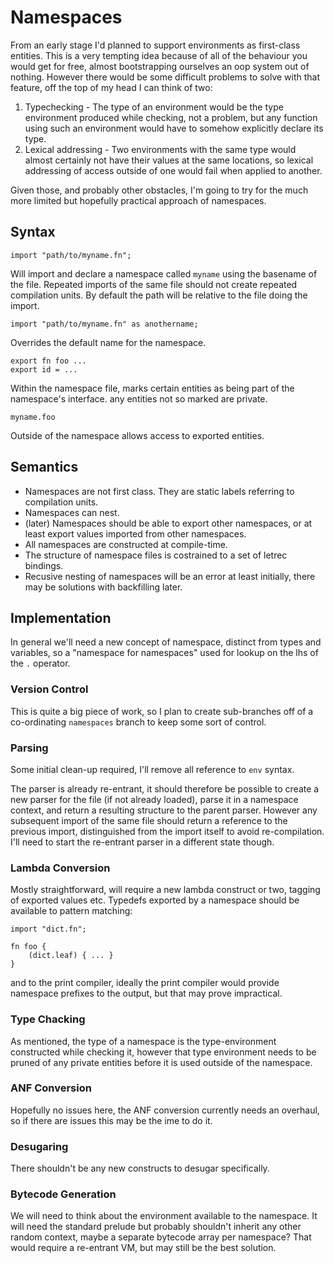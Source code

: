 # Namespaces

From an early stage I'd planned to support environments as first-class
entities. This is a very tempting idea because of all of the behaviour
you would get for free, almost bootstrapping ourselves an oop system out
of nothing. However there would be some difficult problems to solve with
that feature, off the top of my head I can think of two:

1. Typechecking - The type of an environment would be the type environment
   produced while checking, not a problem, but any function using such an
   environment would have to somehow explicitly declare its type.
2. Lexical addressing - Two environments with the same type would almost
   certainly not have their values at the same locations, so lexical
   addressing of access outside of one would fail when applied to another.

Given those, and probably other obstacles, I'm going to try for the much
more limited but hopefully practical approach of namespaces.

## Syntax

```
import "path/to/myname.fn";
```

Will import and declare a namespace called `myname` using the basename of
the file.  Repeated imports of the same file should not create repeated
compilation units. By default the path will be relative to the file doing
the import.

```
import "path/to/myname.fn" as anothername;
```

Overrides the default name for the namespace.

```
export fn foo ...
export id = ...
```

Within the namespace file, marks certain entities as being part of the
namespace's interface. any entities not so marked are private.

```
myname.foo
```

Outside of the namespace allows access to exported entities.

## Semantics

* Namespaces are not first class. They are static labels referring to
  compilation units.
* Namespaces can nest.
* (later) Namespaces should be able to export other namespaces, or at
  least export values imported from other namespaces.
* All namespaces are constructed at compile-time.
* The structure of namespace files is costrained to a set of letrec
  bindings.
* Recusive nesting of namespaces will be an error at least initially,
  there may be solutions with backfilling later.

## Implementation

In general we'll need a new concept of namespace, distinct from types
and variables, so a "namespace for namespaces" used for lookup on the
lhs of the `.` operator.

### Version Control

This is quite a big piece of work, so I plan to create sub-branches off
of a co-ordinating `namespaces` branch to keep some sort of control.

### Parsing

Some initial clean-up required, I'll remove all reference to `env` syntax.

The parser is already re-entrant, it should therefore be possible to
create a new parser for the file (if not already loaded), parse it in
a namespace context, and return a resulting structure to the parent
parser. However any subsequent import of the same file should return a
reference to the previous import, distinguished from the import itself
to avoid re-compilation. I'll need to start the re-entrant parser in a
different state though.

### Lambda Conversion

Mostly straightforward, will require a new lambda construct or two,
tagging of exported values etc. Typedefs exported by a namespace
should be available to pattern matching:

```
import "dict.fn";

fn foo {
    (dict.leaf) { ... }
}
```

and to the print compiler, ideally the print compiler would provide
namespace prefixes to the output, but that may prove impractical.

### Type Chacking

As mentioned, the type of a namespace is the type-environment constructed
while checking it, however that type environment needs to be pruned of
any private entities before it is used outside of the namespace.

### ANF Conversion

Hopefully no issues here, the ANF conversion currently needs an overhaul,
so if there are issues this may be the ime to do it.

### Desugaring

There shouldn't be any new constructs to desugar specifically.

### Bytecode Generation

We will need to think about the environment available to the namespace. It
will need the standard prelude but probably shouldn't inherit any other
random context, maybe a separate bytecode array per namespace? That
would require a re-entrant VM, but may still be the best solution.
